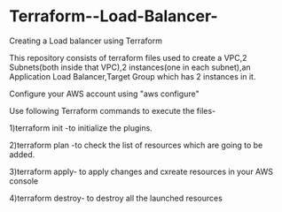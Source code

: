 # Terraform--Load-Balancer-
Creating a Load balancer using Terraform

This repository consists of terraform files used to create a VPC,2 Subnets(both inside that VPC),2 instances(one in each subnet),an Application Load Balancer,Target Group which has 2 instances in it.

Configure your AWS account using "aws configure" 

Use following Terraform commands to execute the files-

1)terraform init -to initialize the plugins.

2)terraform plan -to check the list of resources which are going to be added. 

3)terraform apply- to apply changes and cxreate resources in your AWS console

4)terraform destroy- to destroy all the launched resources 


